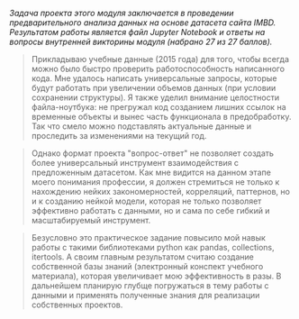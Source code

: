 _Задача проекта этого модуля заключается в проведении предварительного анализа данных на основе датасета сайта IMBD. Результатом работы является файл Jupyter Notebook и ответы на вопросы внутренней викторины модуля (набрано 27 из 27 баллов)._

>Прикладываю учебные данные (2015 года) для того, чтобы всегда можно было быстро проверить работоспособность написанного кода. Мне удалось написать универсальные запросы, которые будут работать при увеличении объемов данных (при условии сохранении структуры). Я также уделил внимание целостности файла-ноутбука: не прегружал код созданием лишних ссылок на временные объекты и вынес часть функционала в предобработку. Так что смело можно подставлять актуальные данные и проследить за изменениями на текущий год.

>Однако формат проекта "вопрос-ответ" не позволяет создать более универсальный инструмент взаимодействия с предложенным датасетом. Как мне видится на данном этапе моего понимания профессии, я должен стремиться не только к нахождению нейких закономерностей, корреляций, паттернов, но и к созданию нейкой модели, которая не только позволяет эффективно работать с данными, но и сама по себе гибкий и масштабируемый инструмент.

>Безусловно это практическое задание повысило мой навык работы с такими библиотеками python как pandas, collections, itertools. А своим главным результатом считаю создание собственной базы знаний (электронный конспект учебного материала), которая увеличивает мою эффективность в разы. В дальнейшем планирую глубще погружаться в тему работы с данными и применять полученные знания для реализации собственных проектов.